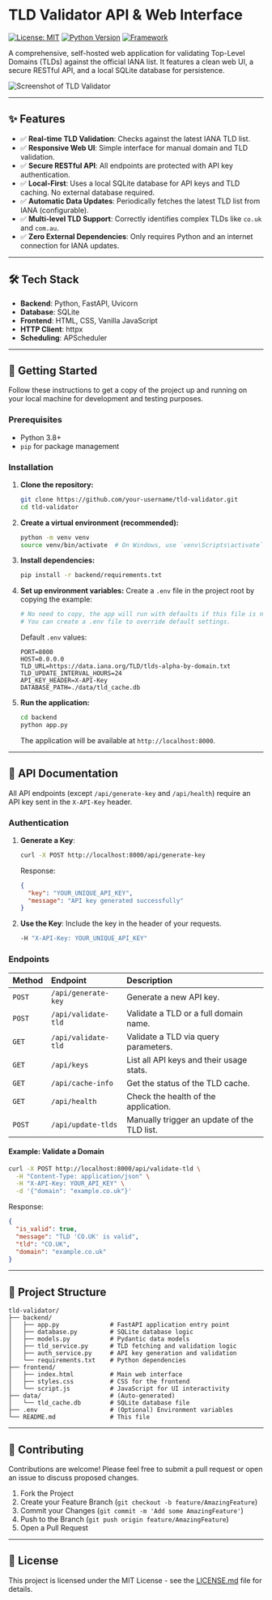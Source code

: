 # TLD Validator API & Web Interface

[![License: MIT](https://img.shields.io/badge/License-MIT-yellow.svg)](https://opensource.org/licenses/MIT)
[![Python Version](https://img.shields.io/badge/python-3.8+-blue.svg)](https://www.python.org/downloads/)
[![Framework](https://img.shields.io/badge/Framework-FastAPI-green.svg)](https://fastapi.tiangolo.com/)

A comprehensive, self-hosted web application for validating Top-Level Domains (TLDs) against the official IANA list. It features a clean web UI, a secure RESTful API, and a local SQLite database for persistence.

![Screenshot of TLD Validator](placeholder.png)  <!-- Placeholder for a project screenshot -->

---

## ✨ Features

- ✅ **Real-time TLD Validation**: Checks against the latest IANA TLD list.
- ✅ **Responsive Web UI**: Simple interface for manual domain and TLD validation.
- ✅ **Secure RESTful API**: All endpoints are protected with API key authentication.
- ✅ **Local-First**: Uses a local SQLite database for API keys and TLD caching. No external database required.
- ✅ **Automatic Data Updates**: Periodically fetches the latest TLD list from IANA (configurable).
- ✅ **Multi-level TLD Support**: Correctly identifies complex TLDs like `co.uk` and `com.au`.
- ✅ **Zero External Dependencies**: Only requires Python and an internet connection for IANA updates.

---

## 🛠️ Tech Stack

- **Backend**: Python, FastAPI, Uvicorn
- **Database**: SQLite
- **Frontend**: HTML, CSS, Vanilla JavaScript
- **HTTP Client**: httpx
- **Scheduling**: APScheduler

---

## 🚀 Getting Started

Follow these instructions to get a copy of the project up and running on your local machine for development and testing purposes.

### Prerequisites

- Python 3.8+
- `pip` for package management

### Installation

1.  **Clone the repository:**
    ```bash
    git clone https://github.com/your-username/tld-validator.git
    cd tld-validator
    ```

2.  **Create a virtual environment (recommended):**
    ```bash
    python -m venv venv
    source venv/bin/activate  # On Windows, use `venv\Scripts\activate`
    ```

3.  **Install dependencies:**
    ```bash
    pip install -r backend/requirements.txt
    ```

4.  **Set up environment variables:**
    Create a `.env` file in the project root by copying the example:
    ```bash
    # No need to copy, the app will run with defaults if this file is not present.
    # You can create a .env file to override default settings.
    ```
    Default `.env` values:
    ```env
    PORT=8000
    HOST=0.0.0.0
    TLD_URL=https://data.iana.org/TLD/tlds-alpha-by-domain.txt
    TLD_UPDATE_INTERVAL_HOURS=24
    API_KEY_HEADER=X-API-Key
    DATABASE_PATH=./data/tld_cache.db
    ```

5.  **Run the application:**
    ```bash
    cd backend
    python app.py
    ```
    The application will be available at `http://localhost:8000`.

---

## 📖 API Documentation

All API endpoints (except `/api/generate-key` and `/api/health`) require an API key sent in the `X-API-Key` header.

### Authentication

1.  **Generate a Key**:
    ```bash
    curl -X POST http://localhost:8000/api/generate-key
    ```
    Response:
    ```json
    {
      "key": "YOUR_UNIQUE_API_KEY",
      "message": "API key generated successfully"
    }
    ```

2.  **Use the Key**: Include the key in the header of your requests.
    ```bash
    -H "X-API-Key: YOUR_UNIQUE_API_KEY"
    ```

### Endpoints

| Method | Endpoint                    | Description                                      |
| :----- | :-------------------------- | :----------------------------------------------- |
| `POST` | `/api/generate-key`         | Generate a new API key.                          |
| `POST` | `/api/validate-tld`         | Validate a TLD or a full domain name.            |
| `GET`  | `/api/validate-tld`         | Validate a TLD via query parameters.             |
| `GET`  | `/api/keys`                 | List all API keys and their usage stats.         |
| `GET`  | `/api/cache-info`           | Get the status of the TLD cache.                 |
| `GET`  | `/api/health`               | Check the health of the application.             |
| `POST` | `/api/update-tlds`          | Manually trigger an update of the TLD list.      |

#### Example: Validate a Domain

```bash
curl -X POST http://localhost:8000/api/validate-tld \
  -H "Content-Type: application/json" \
  -H "X-API-Key: YOUR_API_KEY" \
  -d '{"domain": "example.co.uk"}'
```

Response:
```json
{
  "is_valid": true,
  "message": "TLD 'CO.UK' is valid",
  "tld": "CO.UK",
  "domain": "example.co.uk"
}
```

---

## 📁 Project Structure

```
tld-validator/
├── backend/
│   ├── app.py              # FastAPI application entry point
│   ├── database.py         # SQLite database logic
│   ├── models.py           # Pydantic data models
│   ├── tld_service.py      # TLD fetching and validation logic
│   ├── auth_service.py     # API key generation and validation
│   └── requirements.txt    # Python dependencies
├── frontend/
│   ├── index.html          # Main web interface
│   ├── styles.css          # CSS for the frontend
│   └── script.js           # JavaScript for UI interactivity
├── data/                   # (Auto-generated)
│   └── tld_cache.db        # SQLite database file
├── .env                    # (Optional) Environment variables
└── README.md               # This file
```

---

## 🤝 Contributing

Contributions are welcome! Please feel free to submit a pull request or open an issue to discuss proposed changes.

1.  Fork the Project
2.  Create your Feature Branch (`git checkout -b feature/AmazingFeature`)
3.  Commit your Changes (`git commit -m 'Add some AmazingFeature'`)
4.  Push to the Branch (`git push origin feature/AmazingFeature`)
5.  Open a Pull Request

---

## 📄 License

This project is licensed under the MIT License - see the [LICENSE.md](LICENSE.md) file for details.

